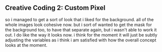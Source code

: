 ## Creative Coding 2: Custom Pixel

so i managed to get a sort of look that i liked for the background. all of the whole images look cohesive now. but i sort of wanted to get the mask for the background too, to have that separate again, but i wasn't able to work it out. I do like the way it looks now. i think for the moment it will just be subtly adjusting the variables as i think i am satisfied with how the overall concept looks at the moment. 
